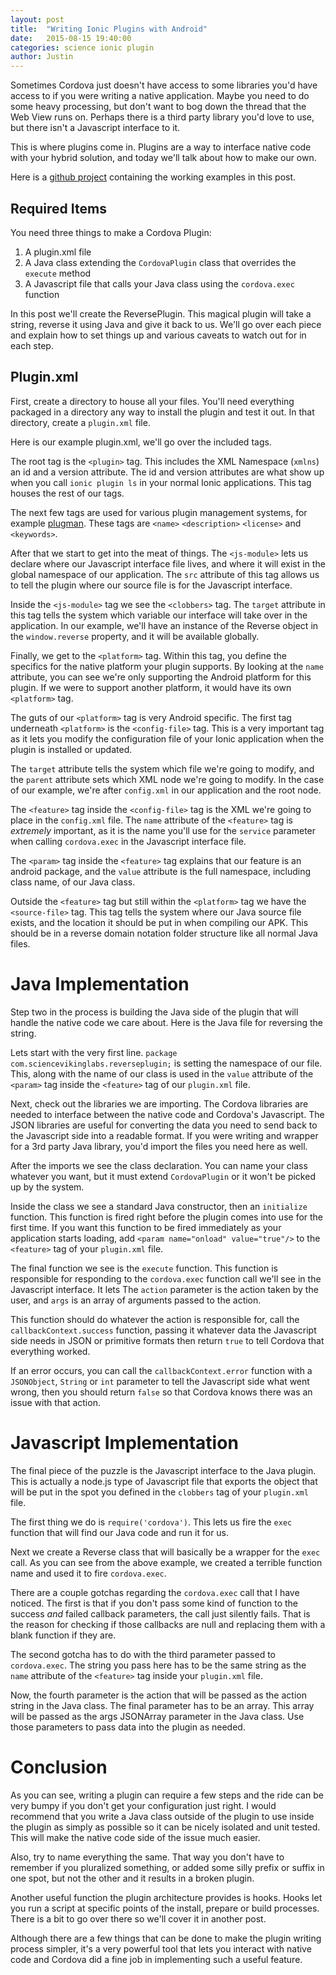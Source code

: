 ```yaml
---
layout: post
title:  "Writing Ionic Plugins with Android"
date:   2015-08-15 19:40:00
categories: science ionic plugin
author: Justin
---
```


Sometimes Cordova just doesn't have access to some libraries you'd have access to if you were writing a native application. Maybe you need to do some heavy processing, but don't want to bog down the thread that the Web View runs on. Perhaps there is a third party library you'd love to use, but there isn't a Javascript interface to it.

This is where plugins come in. Plugins are a way to interface native code with your hybrid solution, and today we'll talk about how to make our own.

Here is a [github project](https://github.com/jbasinger/ReversePlugin) containing the working examples in this post.

## Required Items

You need three things to make a Cordova Plugin:

1. A plugin.xml file
2. A Java class extending the `CordovaPlugin` class that overrides the `execute` method
3. A Javascript file that calls your Java class using the `cordova.exec` function

In this post we'll create the ReversePlugin. This magical plugin will take a string, reverse it using Java and give it back to us. We'll go over each piece and explain how to set things up and various caveats to watch out for in each step.

## Plugin.xml

First, create a directory to house all your files. You'll need everything packaged in a directory any way to install the plugin and test it out. In that directory, create a `plugin.xml` file.

Here is our example plugin.xml, we'll go over the included tags.

<script src="https://gist.github.com/jbasinger/38e67ecc3d77be86b77e.js?file=plugin.xml"></script>

The root tag is the `<plugin>` tag. This includes the XML Namespace (`xmlns`) an id and a version attribute. The id and version attributes are what show up when you call `ionic plugin ls` in your normal Ionic applications. This tag houses the rest of our tags.

The next few tags are used for various plugin management systems, for example [plugman](http://plugins.cordova.io/#/). These tags are `<name>` `<description>` `<license>` and `<keywords>`.

After that we start to get into the meat of things. The `<js-module>` lets us declare where our Javascript interface file lives, and where it will exist in the global namespace of our application. The `src` attribute of this tag allows us to tell the plugin where our source file is for the Javascript interface.

Inside the `<js-module>` tag we see the `<clobbers>` tag. The `target` attribute in this tag tells the system which variable our interface will take over in the application. In our example, we'll have an instance of the Reverse object in the `window.reverse` property, and it will be available globally.

Finally, we get to the `<platform>` tag. Within this tag, you define the specifics for the native platform your plugin supports. By looking at the `name` attribute, you can see we're only supporting the Android platform for this plugin. If we were to support another platform, it would have its own `<platform>` tag.

The guts of our `<platform>` tag is very Android specific. The first tag underneath `<platform>` is the `<config-file>` tag. This is a very important tag as it lets you modify the configuration file of your Ionic application when the plugin is installed or updated.

The `target` attribute tells the system which file we're going to modify, and the `parent` attribute sets which XML node we're going to modify. In the case of our example, we're after `config.xml` in our application and the root node.

The `<feature>` tag inside the `<config-file>` tag is the XML we're going to place in the `config.xml` file. The `name` attribute of the `<feature>` tag is *extremely* important, as it is the name you'll use for the `service` parameter when calling `cordova.exec` in the Javascript interface file.

The `<param>` tag inside the `<feature>` tag explains that our feature is an android package, and the `value` attribute is the full namespace, including class name, of our Java class.

Outside the `<feature>` tag but still within the `<platform>` tag we have the `<source-file>` tag. This tag tells the system where our Java source file exists, and the location it should be put in when compiling our APK. This should be in a reverse domain notation folder structure like all normal Java files.

# Java Implementation

Step two in the process is building the Java side of the plugin that will handle the native code we care about. Here is the Java file for reversing the string.

<script src="https://gist.github.com/jbasinger/38e67ecc3d77be86b77e.js?file=ReversePlugin.java"></script>

Lets start with the very first line. `package com.sciencevikinglabs.reverseplugin;` is setting the namespace of our file. This, along with the name of our class is used in the `value` attribute of the `<param>` tag inside the `<feature>` tag of our `plugin.xml` file.

Next, check out the libraries we are importing. The Cordova libraries are needed to interface between the native code and Cordova's Javascript. The JSON libraries are useful for converting the data you need to send back to the Javascript side into a readable format. If you were writing and wrapper for a 3rd party Java library, you'd import the files you need here as well.

After the imports we see the class declaration. You can name your class whatever you want, but it must extend `CordovaPlugin` or it won't be picked up by the system.

Inside the class we see a standard Java constructor, then an `initialize` function. This function is fired right before the plugin comes into use for the first time. If you want this function to be fired immediately as your application starts loading, add `<param name="onload" value="true"/>` to the `<feature>` tag of your `plugin.xml` file.

The final function we see is the `execute` function. This function is responsible for responding to the `cordova.exec` function call we'll see in the Javascript interface. It lets The `action` parameter is the action taken by the user, and `args` is an array of arguments passed to the action.

This function should do whatever the action is responsible for, call the `callbackContext.success` function, passing it whatever data the Javascript side needs in JSON or primitive formats then return `true` to tell Cordova that everything worked.

If an error occurs, you can call the `callbackContext.error` function with a `JSONObject`, `String` or `int` parameter to tell the Javascript side what went wrong, then you should return `false` so that Cordova knows there was an issue with that action.

# Javascript Implementation

The final piece of the puzzle is the Javascript interface to the Java plugin. This is actually a node.js type of Javascript file that exports the object that will be put in the spot you defined in the `clobbers` tag of your `plugin.xml` file.

<script src="https://gist.github.com/jbasinger/38e67ecc3d77be86b77e.js?file=reverse.js"></script>

The first thing we do is `require('cordova')`. This lets us fire the `exec` function that will find our Java code and run it for us.

Next we create a Reverse class that will basically be a wrapper for the `exec` call. As you can see from the above example, we created a terrible function name and used it to fire `cordova.exec`.

There are a couple gotchas regarding the `cordova.exec` call that I have noticed. The first is that if you don't pass some kind of function to the success *and* failed callback parameters, the call just silently fails. That is the reason for checking if those callbacks are null and replacing them with a blank function if they are.

The second gotcha has to do with the third parameter passed to `cordova.exec`. The string you pass here has to be the same string as the `name` attribute of the `<feature>` tag inside your `plugin.xml` file.

Now, the fourth parameter is the action that will be passed as the action string in the Java class. The final parameter has to be an array. This array will be passed as the args JSONArray parameter in the Java class. Use those parameters to pass data into the plugin as needed.

# Conclusion

As you can see, writing a plugin can require a few steps and the ride can be very bumpy if you don't get your configuration just right. I would recommend that you write a Java class outside of the plugin to use inside the plugin as simply as possible so it can be nicely isolated and unit tested. This will make the native code side of the issue much easier.

Also, try to name everything the same. That way you don't have to remember if you pluralized something, or added some silly prefix or suffix in one spot, but not the other and it results in a broken plugin.

Another useful function the plugin architecture provides is hooks. Hooks let you run a script at specific points of the install, prepare or build processes. There is a bit to go over there so we'll cover it in another post.

Although there are a few things that can be done to make the plugin writing process simpler, it's a very powerful tool that lets you interact with native code and Cordova did a fine job in implementing such a useful feature.
